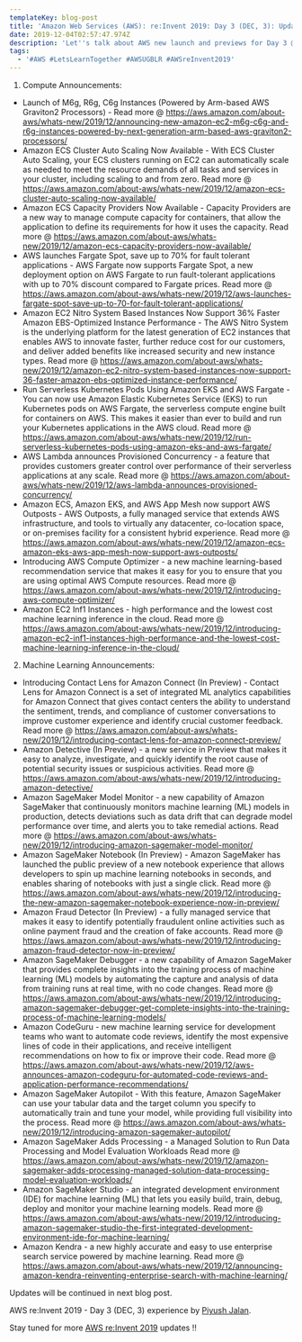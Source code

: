 ```yaml
---
templateKey: blog-post
title: 'Amazon Web Services (AWS): re:Invent 2019: Day 3 (DEC, 3): Updates - I'
date: 2019-12-04T02:57:47.974Z
description: 'Let''s talk about AWS new launch and previews for Day 3 @ AWS re:Invent 2019:'
tags:
  - '#AWS #LetsLearnTogether #AWSUGBLR #AWSreInvent2019'
---
```

1. Compute Announcements: 

* Launch of M6g, R6g, C6g Instances (Powered by Arm-based AWS Graviton2 Processors) - Read more @ <https://aws.amazon.com/about-aws/whats-new/2019/12/announcing-new-amazon-ec2-m6g-c6g-and-r6g-instances-powered-by-next-generation-arm-based-aws-graviton2-processors/>
* Amazon ECS Cluster Auto Scaling Now Available - With ECS Cluster Auto Scaling, your ECS clusters running on EC2 can automatically scale as needed to meet the resource demands of all tasks and services in your cluster, including scaling to and from zero. Read more @ <https://aws.amazon.com/about-aws/whats-new/2019/12/amazon-ecs-cluster-auto-scaling-now-available/>
* Amazon ECS Capacity Providers Now Available - Capacity Providers are a new way to manage compute capacity for containers, that allow the application to define its requirements for how it uses the capacity. Read more @ <https://aws.amazon.com/about-aws/whats-new/2019/12/amazon-ecs-capacity-providers-now-available/>
* AWS launches Fargate Spot, save up to 70% for fault tolerant applications - AWS Fargate now supports Fargate Spot, a new deployment option on AWS Fargate to run fault-tolerant applications with up to 70% discount compared to Fargate prices. Read more @ <https://aws.amazon.com/about-aws/whats-new/2019/12/aws-launches-fargate-spot-save-up-to-70-for-fault-tolerant-applications/>
* Amazon EC2 Nitro System Based Instances Now Support 36% Faster Amazon EBS-Optimized Instance Performance - The AWS Nitro System is the underlying platform for the latest generation of EC2 instances that enables AWS to innovate faster, further reduce cost for our customers, and deliver added benefits like increased security and new instance types. Read more @ <https://aws.amazon.com/about-aws/whats-new/2019/12/amazon-ec2-nitro-system-based-instances-now-support-36-faster-amazon-ebs-optimized-instance-performance/>
* Run Serverless Kubernetes Pods Using Amazon EKS and AWS Fargate - You can now use Amazon Elastic Kubernetes Service (EKS) to run Kubernetes pods on AWS Fargate, the serverless compute engine built for containers on AWS. This makes it easier than ever to build and run your Kubernetes applications in the AWS cloud.  Read more @ <https://aws.amazon.com/about-aws/whats-new/2019/12/run-serverless-kubernetes-pods-using-amazon-eks-and-aws-fargate/>
* AWS Lambda announces Provisioned Concurrency -  a feature that provides customers greater control over performance of their serverless applications at any scale. Read more @ <https://aws.amazon.com/about-aws/whats-new/2019/12/aws-lambda-announces-provisioned-concurrency/>
* Amazon ECS, Amazon EKS, and AWS App Mesh now support AWS Outposts - AWS Outposts, a fully managed service that extends AWS infrastructure, and tools to virtually any datacenter, co-location space, or on-premises facility for a consistent hybrid experience. Read more @ <https://aws.amazon.com/about-aws/whats-new/2019/12/amazon-ecs-amazon-eks-aws-app-mesh-now-support-aws-outposts/>
* Introducing AWS Compute Optimizer - a new machine learning-based recommendation service that makes it easy for you to ensure that you are using optimal AWS Compute resources. Read more @ <https://aws.amazon.com/about-aws/whats-new/2019/12/introducing-aws-compute-optimizer/>
* Amazon EC2 Inf1 Instances - high performance and the lowest cost machine learning inference in the cloud. Read more @ <https://aws.amazon.com/about-aws/whats-new/2019/12/introducing-amazon-ec2-inf1-instances-high-performance-and-the-lowest-cost-machine-learning-inference-in-the-cloud/>

2. Machine Learning Announcements:

* Introducing Contact Lens for Amazon Connect (In Preview) - Contact Lens for Amazon Connect is a set of integrated ML analytics capabilities for Amazon Connect that gives contact centers the ability to understand the sentiment, trends, and compliance of customer conversations to improve customer experience and identify crucial customer feedback. Read more @ <https://aws.amazon.com/about-aws/whats-new/2019/12/introducing-contact-lens-for-amazon-connect-preview/>
* Amazon Detective (In Preview) -  a new service in Preview that makes it easy to analyze, investigate, and quickly identify the root cause of potential security issues or suspicious activities. Read more @ <https://aws.amazon.com/about-aws/whats-new/2019/12/introducing-amazon-detective/>
* Amazon SageMaker Model Monitor - a new capability of Amazon SageMaker that continuously monitors machine learning (ML) models in production, detects deviations such as data drift that can degrade model performance over time, and alerts you to take remedial actions. Read more @ <https://aws.amazon.com/about-aws/whats-new/2019/12/introducing-amazon-sagemaker-model-monitor/>
* Amazon SageMaker Notebook (In Preview) - Amazon SageMaker has launched the public preview of a new notebook experience that allows developers to spin up machine learning notebooks in seconds, and enables sharing of notebooks with just a single click. Read more @ <https://aws.amazon.com/about-aws/whats-new/2019/12/introducing-the-new-amazon-sagemaker-notebook-experience-now-in-preview/>
* Amazon Fraud Detector (In Preview) - a fully managed service that makes it easy to identify potentially fraudulent online activities such as online payment fraud and the creation of fake accounts. Read more @ <https://aws.amazon.com/about-aws/whats-new/2019/12/introducing-amazon-fraud-detector-now-in-preview/>
* Amazon SageMaker Debugger - a new capability of Amazon SageMaker that provides complete insights into the training process of machine learning (ML) models by automating the capture and analysis of data from training runs at real time, with no code changes. Read more @ <https://aws.amazon.com/about-aws/whats-new/2019/12/introducing-amazon-sagemaker-debugger-get-complete-insights-into-the-training-process-of-machine-learning-models/>
* Amazon CodeGuru - new machine learning service for development teams who want to automate code reviews, identify the most expensive lines of code in their applications, and receive intelligent recommendations on how to fix or improve their code.  Read more @ <https://aws.amazon.com/about-aws/whats-new/2019/12/aws-announces-amazon-codeguru-for-automated-code-reviews-and-application-performance-recommendations/>
* Amazon SageMaker Autopilot - With this feature, Amazon SageMaker can use your tabular data and the target column you specify to automatically train and tune your model, while providing full visibility into the process. Read more @ <https://aws.amazon.com/about-aws/whats-new/2019/12/introducing-amazon-sagemaker-autopilot/>
* Amazon SageMaker Adds Processing - a Managed Solution to Run Data Processing and Model Evaluation Workloads Read more @ <https://aws.amazon.com/about-aws/whats-new/2019/12/amazon-sagemaker-adds-processing-managed-solution-data-processing-model-evaluation-workloads/>
* Amazon SageMaker Studio - an integrated development environment (IDE) for machine learning (ML) that lets you easily build, train, debug, deploy and monitor your machine learning models. Read more @ <https://aws.amazon.com/about-aws/whats-new/2019/12/introducing-amazon-sagemaker-studio-the-first-integrated-development-environment-ide-for-machine-learning/>
* Amazon Kendra - a new highly accurate and easy to use enterprise search service powered by machine learning. Read more @ <https://aws.amazon.com/about-aws/whats-new/2019/12/announcing-amazon-kendra-reinventing-enterprise-search-with-machine-learning/>

Updates will be continued in next blog post.

AWS re:Invent 2019 - Day 3 (DEC, 3) experience by [Piyush Jalan](https://www.linkedin.com/in/piyush-jalan/).

Stay tuned for  more [AWS re:Invent 2019](https://reinvent.awsevents.com/) updates !!
